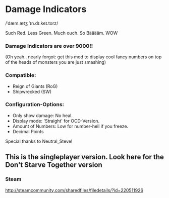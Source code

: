 # Damage Indicators
/ˈdæm.ætʒ ˈɪn.dɪ.keɪ.torz/

Such Red. Less Green. Much ouch. So Bääääm. WOW

### Damage Indicators are over 9000!!

(Oh yeah.. nearly forgot: get this mod to display cool fancy numbers on top of the heads of monsters you are just smashing)

### Compatible:
* Reign of Giants (RoG)
* Shipwrecked (SW)

### Configuration-Options:
* Only show damage: No heal.
* Display mode: 'Straight' for OCD-Version.
* Amount of Numbers: Low for number-hell if you freeze.
* Decimal Points

Special thanks to Neutral_Steve!

## This is the singleplayer version. Look here for the Don't Starve Together version

### Steam
http://steamcommunity.com/sharedfiles/filedetails/?id=220511926
